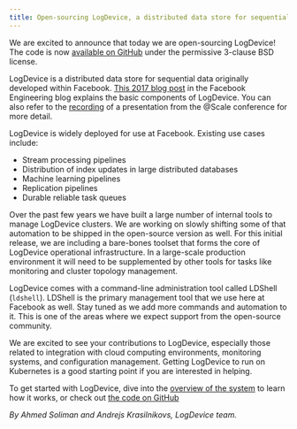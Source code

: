 ```yaml
---
title: Open-sourcing LogDevice, a distributed data store for sequential data
---
```


We are excited to announce that today we are open-sourcing LogDevice! The code
is now [available on GitHub](https://github.com/facebookincubator/LogDevice)
under the permissive 3-clause BSD license.

LogDevice is a distributed data store for sequential data originally developed
within Facebook. [This 2017 blog post](https://code.fb.com/core-data/logdevice-a-distributed-data-store-for-logs/)
in the Facebook Engineering blog explains the basic components of LogDevice. You
can also refer to the [recording](https://atscaleconference.com/videos/logdevice-a-file-structured-log-system/)
of a presentation from the @Scale conference for more detail.

LogDevice is widely deployed for use at Facebook. Existing use cases include:
* Stream processing pipelines
* Distribution of index updates in large distributed databases
* Machine learning pipelines
* Replication pipelines
* Durable reliable task queues

Over the past few years we have built a large number of internal tools to manage
LogDevice clusters. We are working on slowly shifting some of that automation to
be shipped in the open-source version as well. For this initial release, we are
including a bare-bones toolset that forms the core of LogDevice operational
infrastructure. In a large-scale production environment it will need to be
supplemented by other tools for tasks like monitoring and cluster topology
management.

LogDevice comes with a command-line administration tool called LDShell
(`ldshell`). LDShell is the primary management tool that we use here at Facebook
as well. Stay tuned as we add more commands and automation to it. This is one of
the areas where we expect support from the open-source community.

We are excited to see your contributions to LogDevice, especially those related
to integration with cloud computing environments, monitoring systems, and
configuration management. Getting LogDevice to run on Kubernetes is a good
starting point if you are interested in helping.

To get started with LogDevice, dive into the [overview of the
system](docs/Overview.html) to learn how it works, or check out [the code on
GitHub](https://github.com/facebookincubator/LogDevice)

*By Ahmed Soliman and Andrejs Krasilnikovs, LogDevice team.*
